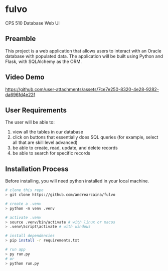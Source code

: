 # fulvo
CPS 510 Database Web UI

## Preamble
This project is a web application that allows users to interact with an Oracle database with populated data. The application will be built using Python and Flask, with SQLAlchemy as the ORM.

## Video Demo

https://github.com/user-attachments/assets/7ce7e250-8320-4e28-9282-da696fd4e22f

## User Requirements
The user will be able to:

1. view all the tables in our database
2. click on buttons that essentially does SQL queries (for example, select all that are skill level advanced)
3. be able to create, read, update, and delete records
4. be able to search for specific records

## Installation Process

Before installing, you will need python installed in your local machine.

```bash
# clone this repo 
> git clone https://github.com/andrearcaina/fulvo

# create a .venv
> python -m venv .venv

# activate .venv
> source .venv/bin/activate # with linux or macos
> .venv\Script\activate # with windows

# install dependencies
> pip install -r requirements.txt

# run app
> py run.py
# or
> python run.py
```
